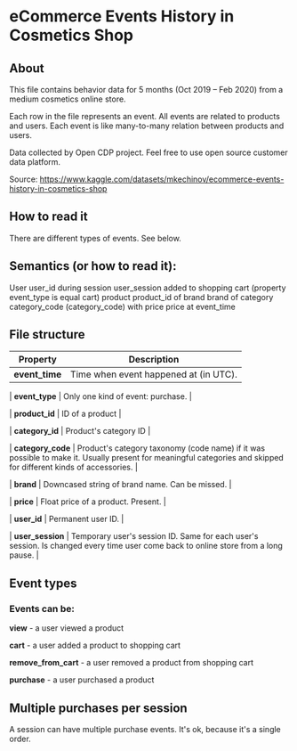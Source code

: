# eCommerce Events History in Cosmetics Shop
## About
This file contains behavior data for 5 months (Oct 2019 – Feb 2020) from a medium cosmetics online store.

Each row in the file represents an event. All events are related to products and users. Each event is like many-to-many relation between products and users.

Data collected by Open CDP project. Feel free to use open source customer data platform.

Source: https://www.kaggle.com/datasets/mkechinov/ecommerce-events-history-in-cosmetics-shop
## How to read it

There are different types of events. See below.

## Semantics (or how to read it):

User user_id during session user_session added to shopping cart (property event_type is equal cart) product product_id of brand brand of category category_code (category_code) with price price at event_time

## File structure

| Property |	Description|
| --- | --- |
| **event_time** | Time when event happened at (in UTC). |

| **event_type** | Only one kind of event: purchase. |

| **product_id** | ID of a product |

| **category_id** |	Product's category ID |

| **category_code** |	Product's category taxonomy (code name) if it was possible to make it. Usually present for meaningful categories and skipped for different kinds of accessories. |

| **brand** |	Downcased string of brand name. Can be missed. |

| **price** |	Float price of a product. Present. |

| **user_id** |	Permanent user ID. |

| **user_session** |	Temporary user's session ID. Same for each user's session. Is changed every time user come back to online store from a long pause. |

## Event types
### Events can be:

**view** - a user viewed a product

**cart** - a user added a product to shopping cart

**remove_from_cart** - a user removed a product from shopping cart

**purchase** - a user purchased a product

## Multiple purchases per session
A session can have multiple purchase events. It's ok, because it's a single order.
